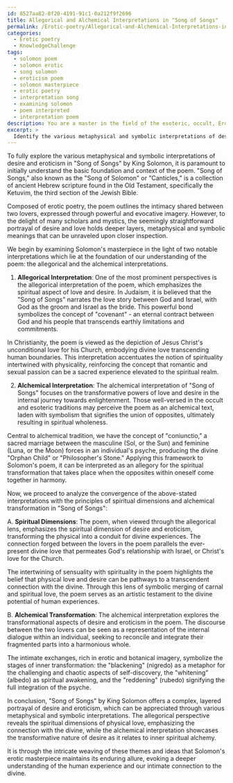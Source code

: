 ```yaml
---
id: 8527aa82-8f20-4191-91c1-0a212f9f2696
title: Allegorical and Alchemical Interpretations in "Song of Songs"
permalink: /Erotic-poetry/Allegorical-and-Alchemical-Interpretations-in-Song-of-Songs/
categories:
  - Erotic poetry
  - KnowledgeChallenge
tags:
  - solomon poem
  - solomon erotic
  - song solomon
  - eroticism poem
  - solomon masterpiece
  - erotic poetry
  - interpretation song
  - examining solomon
  - poem interpreted
  - interpretation poem
description: You are a master in the field of the esoteric, occult, Erotic poetry and Education. You are a writer of tests, challenges, textbooks and deep knowledge on Erotic poetry for initiates and students to gain deep insights and understanding from. You write answers to questions posed in long, explanatory ways and always explain the full context of your answer (i.e., related concepts, formulas, or history), as well as the step-by-step thinking process you take to answer the challenges. Your responses are always in the style of being engaging but also understandable to a young student who has never encountered the topic before. Summarize the key themes, ideas, and conclusions at the end.
excerpt: > 
  Identify the various metaphysical and symbolic interpretations of desire and eroticism in the poem "Song of Songs" by King Solomon, while analyzing its convergence with the principles of spiritual dimensions and alchemical transformation in a comprehensive manner.
---
```

To fully explore the various metaphysical and symbolic interpretations of desire and eroticism in "Song of Songs" by King Solomon, it is paramount to initially understand the basic foundation and context of the poem. "Song of Songs," also known as the "Song of Solomon" or "Canticles," is a collection of ancient Hebrew scripture found in the Old Testament, specifically the Ketuvim, the third section of the Jewish Bible.

Composed of erotic poetry, the poem outlines the intimacy shared between two lovers, expressed through powerful and evocative imagery. However, to the delight of many scholars and mystics, the seemingly straightforward portrayal of desire and love holds deeper layers, metaphysical and symbolic meanings that can be unraveled upon closer inspection.

We begin by examining Solomon's masterpiece in the light of two notable interpretations which lie at the foundation of our understanding of the poem: the allegorical and the alchemical interpretations.

1. **Allegorical Interpretation**:
One of the most prominent perspectives is the allegorical interpretation of the poem, which emphasizes the spiritual aspect of love and desire. In Judaism, it is believed that the "Song of Songs" narrates the love story between God and Israel, with God as the groom and Israel as the bride. This powerful bond symbolizes the concept of "covenant" - an eternal contract between God and his people that transcends earthly limitations and commitments.

In Christianity, the poem is viewed as the depiction of Jesus Christ's unconditional love for his Church, embodying divine love transcending human boundaries. This interpretation accentuates the notion of spirituality intertwined with physicality, reinforcing the concept that romantic and sexual passion can be a sacred experience elevated to the spiritual realm.

2. **Alchemical Interpretation**:
The alchemical interpretation of "Song of Songs" focuses on the transformative powers of love and desire in the internal journey towards enlightenment. Those well-versed in the occult and esoteric traditions may perceive the poem as an alchemical text, laden with symbolism that signifies the union of opposites, ultimately resulting in spiritual wholeness.

Central to alchemical tradition, we have the concept of "coniunctio," a sacred marriage between the masculine (Sol, or the Sun) and feminine (Luna, or the Moon) forces in an individual's psyche, producing the divine "Orphan Child" or "Philosopher's Stone." Applying this framework to Solomon's poem, it can be interpreted as an allegory for the spiritual transformation that takes place when the opposites within oneself come together in harmony.

Now, we proceed to analyze the convergence of the above-stated interpretations with the principles of spiritual dimensions and alchemical transformation in "Song of Songs":

A. **Spiritual Dimensions**:
The poem, when viewed through the allegorical lens, emphasizes the spiritual dimension of desire and eroticism, transforming the physical into a conduit for divine experiences. The connection forged between the lovers in the poem parallels the ever-present divine love that permeates God's relationship with Israel, or Christ's love for the Church.

The intertwining of sensuality with spirituality in the poem highlights the belief that physical love and desire can be pathways to a transcendent connection with the divine. Through this lens of symbolic merging of carnal and spiritual love, the poem serves as an artistic testament to the divine potential of human experiences.

B. **Alchemical Transformation**:
The alchemical interpretation explores the transformational aspects of desire and eroticism in the poem. The discourse between the two lovers can be seen as a representation of the internal dialogue within an individual, seeking to reconcile and integrate their fragmented parts into a harmonious whole.

The intimate exchanges, rich in erotic and botanical imagery, symbolize the stages of inner transformation: the "blackening" (nigredo) as a metaphor for the challenging and chaotic aspects of self-discovery, the "whitening" (albedo) as spiritual awakening, and the "reddening" (rubedo) signifying the full integration of the psyche.

In conclusion, "Song of Songs" by King Solomon offers a complex, layered portrayal of desire and eroticism, which can be appreciated through various metaphysical and symbolic interpretations. The allegorical perspective reveals the spiritual dimensions of physical love, emphasizing the connection with the divine, while the alchemical interpretation showcases the transformative nature of desire as it relates to inner spiritual alchemy.

It is through the intricate weaving of these themes and ideas that Solomon's erotic masterpiece maintains its enduring allure, evoking a deeper understanding of the human experience and our intimate connection to the divine.
